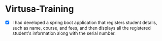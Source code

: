 # Virtusa-Training
- [x] I had developed a spring boot application that registers student details, such as name, course, and fees, and then displays all the registered student's information along with the serial number.
